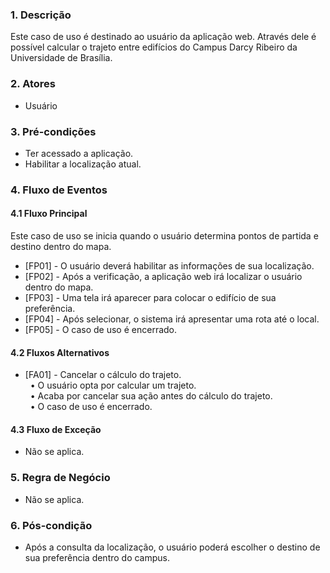 ### 1. Descrição

Este caso de uso é destinado ao usuário da aplicação web. Através dele é possível calcular o trajeto entre edifícios do Campus Darcy Ribeiro da Universidade de Brasília.

### 2. Atores

* Usuário

### 3. Pré-condições

* Ter acessado a aplicação.
* Habilitar a localização atual.

### 4. Fluxo de Eventos

#### 4.1 Fluxo Principal

Este caso de uso se inicia quando o usuário determina pontos de partida e destino dentro do mapa.

* [FP01] - O usuário deverá habilitar as informações de sua localização.
* [FP02] - Após a verificação, a aplicação web irá localizar o usuário dentro do mapa.
* [FP03] - Uma tela irá aparecer para colocar o edifício de sua preferência.
* [FP04] - Após selecionar, o sistema irá apresentar uma rota até o local.
* [FP05] - O caso de uso é encerrado. 


#### 4.2 Fluxos Alternativos

* [FA01] - Cancelar o cálculo do trajeto.  
&nbsp;&nbsp;&bull; O usuário opta por calcular um trajeto.   
&nbsp;&nbsp;&bull; Acaba por cancelar sua ação antes do cálculo do trajeto.  
&nbsp;&nbsp;&bull; O caso de uso é encerrado.


#### 4.3 Fluxo de Exceção

* Não se aplica.

### 5. Regra de Negócio

* Não se aplica.

### 6. Pós-condição

* Após a consulta da localização, o usuário  poderá escolher o destino de sua preferência dentro do campus. 